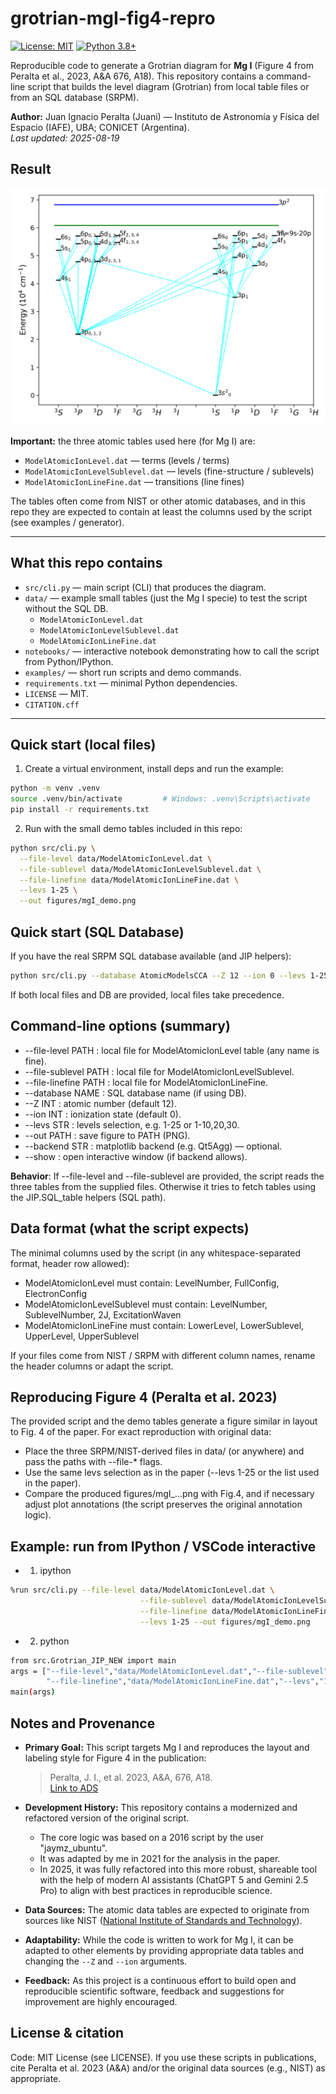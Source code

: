 # grotrian-mgI-fig4-repro

[![License: MIT](https://img.shields.io/badge/License-MIT-yellow.svg)](https://opensource.org/licenses/MIT)
[![Python 3.8+](https://img.shields.io/badge/python-3.8+-blue.svg)](https://www.python.org/downloads/release/python-380/)

Reproducible code to generate a Grotrian diagram for **Mg I** (Figure 4 from Peralta et al., 2023, A&A 676, A18). This repository contains a command-line script that builds the level diagram (Grotrian) from local table files or from an SQL database (SRPM).

**Author:** Juan Ignacio Peralta (Juani) — Instituto de Astronomía y Física del Espacio (IAFE), UBA; CONICET (Argentina).  
_Last updated: 2025-08-19_


## Result
![Diagrama de Grotrian para Mg I](figures/mgI_demo.png)


**Important:** the three atomic tables used here (for Mg I) are:
- `ModelAtomicIonLevel.dat`            — terms (levels / terms)
- `ModelAtomicIonLevelSublevel.dat`    — levels (fine-structure / sublevels)
- `ModelAtomicIonLineFine.dat`         — transitions (line fines)

The tables often come from NIST or other atomic databases, and in this repo they are
expected to contain at least the columns used by the script (see examples / generator).

---

## What this repo contains
- `src/cli.py` — main script (CLI) that produces the diagram.
- `data/` — example small tables (just the Mg I specie) to test the script without the SQL DB.
  - `ModelAtomicIonLevel.dat`
  - `ModelAtomicIonLevelSublevel.dat`
  - `ModelAtomicIonLineFine.dat`
- `notebooks/` — interactive notebook demonstrating how to call the script from Python/IPython.
- `examples/` — short run scripts and demo commands.
- `requirements.txt` — minimal Python dependencies.
- `LICENSE` — MIT.
- `CITATION.cff`

---

## Quick start (local files)

1. Create a virtual environment, install deps and run the example:

```bash
python -m venv .venv
source .venv/bin/activate         # Windows: .venv\Scripts\activate
pip install -r requirements.txt
```

2. Run with the small demo tables included in this repo:
```bash
python src/cli.py \
  --file-level data/ModelAtomicIonLevel.dat \
  --file-sublevel data/ModelAtomicIonLevelSublevel.dat \
  --file-linefine data/ModelAtomicIonLineFine.dat \
  --levs 1-25 \
  --out figures/mgI_demo.png
```

## Quick start (SQL Database)

If you have the real SRPM SQL database available (and JIP helpers):
```bash
python src/cli.py --database AtomicModelsCCA --Z 12 --ion 0 --levs 1-25 --out figures/mgI_sql.png
```
If both local files and DB are provided, local files take precedence.


## Command-line options (summary)
- --file-level PATH : local file for ModelAtomicIonLevel table (any name is fine).
- --file-sublevel PATH : local file for ModelAtomicIonLevelSublevel.
- --file-linefine PATH : local file for ModelAtomicIonLineFine.
- --database NAME : SQL database name (if using DB).
- --Z INT : atomic number (default 12).
- --ion INT : ionization state (default 0).
- --levs STR : levels selection, e.g. 1-25 or 1-10,20,30.
- --out PATH : save figure to PATH (PNG).
- --backend STR : matplotlib backend (e.g. Qt5Agg) — optional.
- --show : open interactive window (if backend allows).

**Behavior**: If --file-level and --file-sublevel are provided, the script reads the three tables from the supplied files. Otherwise it tries to fetch tables using the JIP.SQL_table helpers (SQL path).


## Data format (what the script expects)

The minimal columns used by the script (in any whitespace-separated format, header row allowed):
- ModelAtomicIonLevel must contain: LevelNumber, FullConfig, ElectronConfig
- ModelAtomicIonLevelSublevel must contain: LevelNumber, SublevelNumber, 2J, ExcitationWaven
- ModelAtomicIonLineFine must contain: LowerLevel, LowerSublevel, UpperLevel, UpperSublevel

If your files come from NIST / SRPM with different column names, rename the header columns or adapt the script.


## Reproducing Figure 4 (Peralta et al. 2023)

The provided script and the demo tables generate a figure similar in layout to Fig. 4 of the paper. For exact reproduction with original data:
- Place the three SRPM/NIST-derived files in data/ (or anywhere) and pass the paths with --file-* flags.
- Use the same levs selection as in the paper (--levs 1-25 or the list used in the paper).
- Compare the produced figures/mgI_...png with Fig.4, and if necessary adjust plot annotations (the script preserves the original annotation logic).


## Example: run from IPython / VSCode interactive

- 1) ipython
```bash
%run src/cli.py --file-level data/ModelAtomicIonLevel.dat \
                             --file-sublevel data/ModelAtomicIonLevelSublevel.dat \
                             --file-linefine data/ModelAtomicIonLineFine.dat \
                             --levs 1-25 --out figures/mgI_demo.png
```

- 2) python
```bash
from src.Grotrian_JIP_NEW import main
args = ["--file-level","data/ModelAtomicIonLevel.dat","--file-sublevel","data/ModelAtomicIonLevelSublevel.dat",
        "--file-linefine","data/ModelAtomicIonLineFine.dat","--levs","1-25","--out","figures/mgI_demo.png"]
main(args)

```


## Notes and Provenance

- **Primary Goal:** This script targets Mg I and reproduces the layout and labeling style for Figure 4 in the publication:
  > Peralta, J. I., et al. 2023, A&A, 676, A18.  
  > [Link to ADS](https://ui.adsabs.harvard.edu/abs/2023A%26A...676A..18P/abstract)

- **Development History:** This repository contains a modernized and refactored version of the original script.
    - The core logic was based on a 2016 script by the user "jaymz_ubuntu".
    - It was adapted by me in 2021 for the analysis in the paper.
    - In 2025, it was fully refactored into this more robust, shareable tool with the help of modern AI assistants (ChatGPT 5 and Gemini 2.5 Pro) to align with best practices in reproducible science.

- **Data Sources:** The atomic data tables are expected to originate from sources like NIST ([National Institute of Standards and Technology](https://www.nist.gov/data)).

- **Adaptability:** While the code is written to work for Mg I, it can be adapted to other elements by providing appropriate data tables and changing the `--Z` and `--ion` arguments.

- **Feedback:** As this project is a continuous effort to build open and reproducible scientific software, feedback and suggestions for improvement are highly encouraged.


## License & citation

Code: MIT License (see LICENSE).
If you use these scripts in publications, cite Peralta et al. 2023 (A&A) and/or the original data sources (e.g., NIST) as appropriate.
